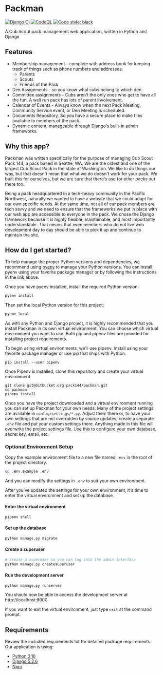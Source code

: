 # Packman
[![Django CI](https://github.com/Pack144/packman/actions/workflows/django.yml/badge.svg)](https://github.com/Pack144/packman/actions/workflows/django.yml)
[![CodeQL](https://github.com/Pack144/packman/actions/workflows/codeql-analysis.yml/badge.svg)](https://github.com/Pack144/packman/actions/workflows/codeql-analysis.yml)
[![Code style: black](https://img.shields.io/badge/code%20style-black-000000.svg)](https://github.com/psf/black)

A Cub Scout pack management web application, written in Python and Django

## Features
* Membership management - complete with address book for keeping track of things
  such as phone numbers and addresses.
    * Parents
    * Scouts
    * Friends of the Pack
* Den Assignments - so you know what cubs belong to which den.
* Committee assignments - Cubs aren't the only ones who get to have all the fun. A
  well run pack has lots of parent involvement.
* Calendar of Events - Always know when the next Pack Meeting, Community Service event,
  or Den Meeting is scheduled.
* Documents Repository. So you have a secure place to make files available to members
  of the pack.
* Dynamic content, manageable through Django's built-in admin frameworks.

## Why this app?
Packman was written specifically for the purpose of managing Cub Scout Pack 144,
a pack based in Seattle, WA.  We are the oldest and one of the largest Cub Scout
Pack in the state of Washington.  We like to do things our way, but that doesn't mean
that what we do doesn't work for your pack.  We built this for ourselves, but we are
sure that there's use for other packs out there too.

Being a pack headquartered in a tech-heavy community in the Pacific Northwest, naturally
we wanted to have a website that we could adapt for our own specific needs.
At the same time, not all of our pack members are tech savvy and we need to ensure that
the frameworks we put in place with our web app are accessible to everyone in the pack.
We chose the Django framework because it is highly flexible, maintainable, and most
importantly understandable.  That means that even members who do not live web development
day to day should be able to pick it up and continue to maintain the site.

## How do I get started?
To help manage the proper Python versions and dependencies, we recommend using [pyenv](https://github.com/pyenv/pyenv) to manage your Python versions.  You can install pyenv using your favorite package manager or by following the instructions in the link above.

Once you have pyenv installed, install the required Python version:
```bash
pyenv install
```

Then set the local Python version for this project:

```bash
pyenv local
```

As with any Python and Django project, it is highly recommended that you install
Packman in its own virtual environment. You can choose which virtual environment
you want to use. Both pip and pipenv files are provided for installing project
requirements.

To begin using virtual environments, we'll use pipenv. Install using your favorite
package manager or use pip that ships with Python.
```
pip install --user pipenv
```

Once Pipenv is installed, clone this repository and create your virtual environment
```
git clone git@bitbucket.org:pack144/packman.git
cd packman
pipenv install
```

Once you have the project downloaded and a virtual environment running you can set
up Packman for your own needs. Many of the project settings are available in
`config/settings/*.py`. Adjust them there or, to have your own settings that are
not overridden by source updates, create a separate `.env`
file and put your custom settings there. Anything made in this file will overwrite
the project settings file. Use this to configure your own database, secret key,
email, etc.

### Optional Environment Setup
Copy the example environment file to a new file named `.env` in the root of the
project directory.
```bash
cp .env.example .env
```

And you can modify the settings in `.env` to suit your own environment.

After you've updated the settings for your own environment, it's time to enter the virtual environment and set up the database.

#### Enter the virtual environment
```bash
pipenv shell
```

#### Set up the database
```bash
python manage.py migrate
```

#### Create a superuser
```bash
# Create a superuser so you can log into the admin interface
python manage.py createsuperuser
```

#### Run the development server
```bash
python manage.py runserver
```

You should now be able to access the development server at http://localhost:8000

If you want to exit the virtual environment, just type `exit` at the command prompt.


## Requirements
Review the included requirements.txt for detailed package requirements.  Our
application is using:

* [Python 3.10](https://python.org)
* [Django 5.2.6](https://djangoproject.com)
* [Npm](https://www.npmjs.com/)
